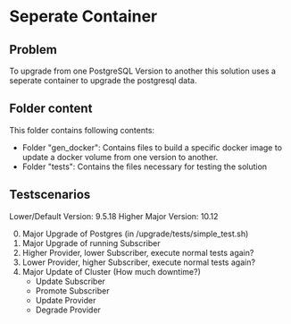 # Seperate Container

## Problem

To upgrade from one PostgreSQL Version to another this solution uses a seperate container to upgrade the postgresql data. 

## Folder content

This folder contains following contents:
- Folder "gen_docker": Contains files to build a specific docker image to update a docker volume from one version to another.
- Folder "tests": Contains the files necessary for testing the solution

## Testscenarios

Lower/Default Version: 9.5.18
Higher Major Version: 10.12

0. Major Upgrade of Postgres (in /upgrade/tests/simple_test.sh)
1. Major Upgrade of running Subscriber
2. Higher Provider, lower Subscriber, execute normal tests again? 
3. Lower Provider, higher Subscriber, execute normal tests again?
4. Major Update of Cluster (How much downtime?)
    - Update Subscriber
    - Promote Subscriber
    - Update Provider
    - Degrade Provider


